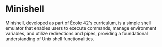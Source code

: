 # Minishell
Minishell, developed as part of École 42's curriculum, is a simple shell emulator that enables users to execute commands, manage environment variables, and utilize redirections and pipes, providing a foundational understanding of Unix shell functionalities.
